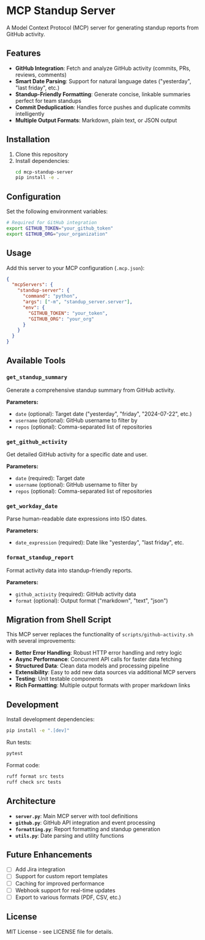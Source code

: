 # MCP Standup Server

A Model Context Protocol (MCP) server for generating standup reports from GitHub activity.

## Features

- **GitHub Integration**: Fetch and analyze GitHub activity (commits, PRs, reviews, comments)
- **Smart Date Parsing**: Support for natural language dates ("yesterday", "last friday", etc.)
- **Standup-Friendly Formatting**: Generate concise, linkable summaries perfect for team standups
- **Commit Deduplication**: Handles force pushes and duplicate commits intelligently
- **Multiple Output Formats**: Markdown, plain text, or JSON output

## Installation

1. Clone this repository
2. Install dependencies:
   ```bash
   cd mcp-standup-server
   pip install -e .
   ```

## Configuration

Set the following environment variables:

```bash
# Required for GitHub integration
export GITHUB_TOKEN="your_github_token"
export GITHUB_ORG="your_organization"

```

## Usage

Add this server to your MCP configuration (`.mcp.json`):

```json
{
  "mcpServers": {
    "standup-server": {
      "command": "python",
      "args": ["-m", "standup_server.server"],
      "env": {
        "GITHUB_TOKEN": "your_token",
        "GITHUB_ORG": "your_org"
      }
    }
  }
}
```

## Available Tools

### `get_standup_summary`

Generate a comprehensive standup summary from GitHub activity.

**Parameters:**
- `date` (optional): Target date ("yesterday", "friday", "2024-07-22", etc.)
- `username` (optional): GitHub username to filter by
- `repos` (optional): Comma-separated list of repositories

### `get_github_activity`

Get detailed GitHub activity for a specific date and user.

**Parameters:**
- `date` (required): Target date
- `username` (optional): GitHub username to filter by
- `repos` (optional): Comma-separated list of repositories

### `get_workday_date`

Parse human-readable date expressions into ISO dates.

**Parameters:**
- `date_expression` (required): Date like "yesterday", "last friday", etc.

### `format_standup_report`

Format activity data into standup-friendly reports.

**Parameters:**
- `github_activity` (required): GitHub activity data
- `format` (optional): Output format ("markdown", "text", "json")

## Migration from Shell Script

This MCP server replaces the functionality of `scripts/github-activity.sh` with several improvements:

- **Better Error Handling**: Robust HTTP error handling and retry logic
- **Async Performance**: Concurrent API calls for faster data fetching
- **Structured Data**: Clean data models and processing pipeline
- **Extensibility**: Easy to add new data sources via additional MCP servers
- **Testing**: Unit testable components
- **Rich Formatting**: Multiple output formats with proper markdown links

## Development

Install development dependencies:

```bash
pip install -e ".[dev]"
```

Run tests:

```bash
pytest
```

Format code:

```bash
ruff format src tests
ruff check src tests
```

## Architecture

- **`server.py`**: Main MCP server with tool definitions
- **`github.py`**: GitHub API integration and event processing
- **`formatting.py`**: Report formatting and standup generation
- **`utils.py`**: Date parsing and utility functions

## Future Enhancements

- [ ] Add Jira integration
- [ ] Support for custom report templates
- [ ] Caching for improved performance
- [ ] Webhook support for real-time updates
- [ ] Export to various formats (PDF, CSV, etc.)

## License

MIT License - see LICENSE file for details.

